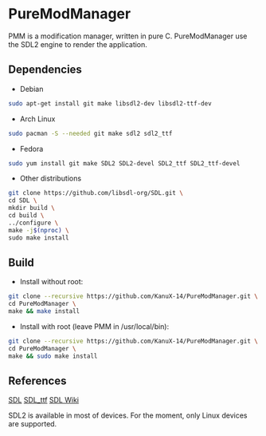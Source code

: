 # PureModManager
PMM is a modification manager, written in pure C. PureModManager use the SDL2 engine to render the application.

## Dependencies

- Debian
```bash
sudo apt-get install git make libsdl2-dev libsdl2-ttf-dev
```

- Arch Linux
```bash
sudo pacman -S --needed git make sdl2 sdl2_ttf
```

- Fedora
```bash
sudo yum install git make SDL2 SDL2-devel SDL2_ttf SDL2_ttf-devel
```

- Other distributions
```bash
git clone https://github.com/libsdl-org/SDL.git \
cd SDL \
mkdir build \
cd build \
../configure \
make -j$(nproc) \
sudo make install
```

## Build

- Install without root:
```bash
git clone --recursive https://github.com/KanuX-14/PureModManager.git \
cd PureModManager \
make && make install
```
- Install with root (leave PMM in /usr/local/bin):
```bash
git clone --recursive https://github.com/KanuX-14/PureModManager.git \
cd PureModManager \
make && sudo make install
```

## References

[SDL](https://github.com/libsdl-org/SDL)
[SDL_ttf](https://github.com/libsdl-org/SDL_ttf)
[SDL Wiki](https://wiki.libsdl.org)

SDL2 is available in most of devices. For the moment, only Linux devices are supported.